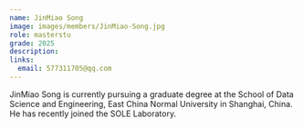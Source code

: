 ```yaml
---
name: JinMiao Song
image: images/members/JinMiao-Song.jpg
role: masterstu
grade: 2025
description: 
links:
  email: 577311705@qq.com
---
```


JinMiao Song is currently pursuing a graduate degree at the School of Data Science and Engineering, East China Normal University in Shanghai, China. He has recently joined the SOLE Laboratory.
